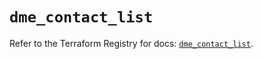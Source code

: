 # `dme_contact_list`

Refer to the Terraform Registry for docs: [`dme_contact_list`](https://registry.terraform.io/providers/dnsmadeeasy/dme/1.0.8/docs/resources/contact_list).
